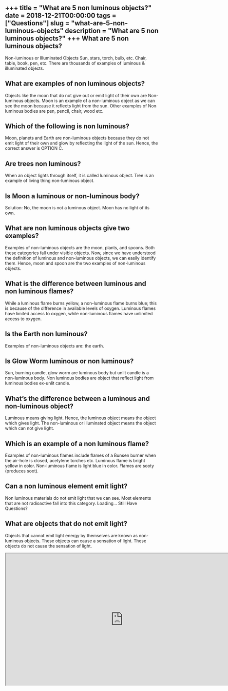 +++
title = "What are 5 non luminous objects?"
date = 2018-12-21T00:00:00
tags = ["Questions"]
slug = "what-are-5-non-luminous-objects"
description = "What are 5 non luminous objects?"
+++
What are 5 non luminous objects?
--------------------------------

Non-luminous or Illuminated Objects Sun, stars, torch, bulb, etc. Chair, table, book, pen, etc. There are thousands of examples of luminous &amp; illuminated objects.

What are examples of non luminous objects?
------------------------------------------

Objects like the moon that do not give out or emit light of their own are Non- luminous objects. Moon is an example of a non-luminous object as we can see the moon because it reflects light from the sun. Other examples of Non luminous bodies are pen, pencil, chair, wood etc.

Which of the following is non luminous?
---------------------------------------

Moon, planets and Earth are non-luminous objects because they do not emit light of their own and glow by reflecting the light of the sun. Hence, the correct answer is OPTION C.

Are trees non luminous?
-----------------------

When an object lights through itself, it is called luminous object. Tree is an example of living thing non-luminous object.

Is Moon a luminous or non-luminous body?
----------------------------------------

Solution: No, the moon is not a luminous object. Moon has no light of its own.

What are non luminous objects give two examples?
------------------------------------------------

Examples of non-luminous objects are the moon, plants, and spoons. Both these categories fall under visible objects. Now, since we have understood the definition of luminous and non-luminous objects, we can easily identify them. Hence, moon and spoon are the two examples of non-luminous objects.

What is the difference between luminous and non luminous flames?
----------------------------------------------------------------

While a luminous flame burns yellow, a non-luminous flame burns blue; this is because of the difference in available levels of oxygen. Luminous flames have limited access to oxygen, while non-luminous flames have unlimited access to oxygen.

Is the Earth non luminous?
--------------------------

Examples of non-luminous objects are: the earth.

Is Glow Worm luminous or non luminous?
--------------------------------------

Sun, burning candle, glow worm are luminous body but unlit candle is a non-luminous body. Non luminous bodies are object that reflect light from luminous bodies ex-unlit candle.

What’s the difference between a luminous and non-luminous object?
-----------------------------------------------------------------

Luminous means giving light. Hence, the luminous object means the object which gives light. The non-luminous or illuminated object means the object which can not give light.

Which is an example of a non luminous flame?
--------------------------------------------

Examples of non-luminous flames include flames of a Bunsen burner when the air-hole is closed, acetylene torches etc. Luminous flame is bright yellow in color. Non-luminous flame is light blue in color. Flames are sooty (produces soot).

Can a non luminous element emit light?
--------------------------------------

Non luminous materials do not emit light that we can see. Most elements that are not radioactive fall into this category. Loading… Still Have Questions?

What are objects that do not emit light?
----------------------------------------

Objects that cannot emit light energy by themselves are known as non-luminous objects. These objects can cause a sensation of light. These objects do not cause the sensation of light.

<iframe allow="accelerometer; autoplay; clipboard-write; encrypted-media; gyroscope; picture-in-picture" allowfullscreen="" class="__youtube_prefs__  epyt-is-override  no-lazyload" data-no-lazy="1" data-origheight="433" data-origwidth="770" data-skipgform_ajax_framebjll="" height="433" id="_ytid_36443" loading="lazy" src="https://www.youtube.com/embed/UV4C9PH8qws?enablejsapi=1&autoplay=0&cc_load_policy=0&cc_lang_pref=&iv_load_policy=1&loop=0&modestbranding=0&rel=1&fs=1&playsinline=0&autohide=2&theme=dark&color=red&controls=1&" title="YouTube player" width="770"></iframe>